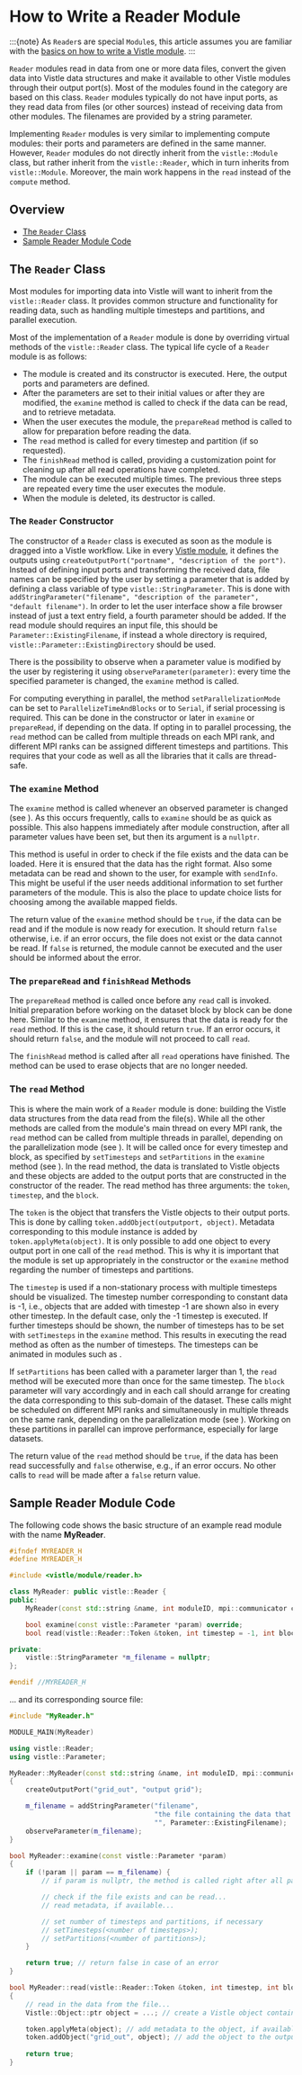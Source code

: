 # How to Write a Reader Module
:::{note}
As `Reader`s are special `Module`s, this article assumes you are familiar with the [basics on how to write a Vistle module](implementation-basics.md).
:::

`Reader` modules read in data from one or more data files, convert the given data into Vistle data structures and make it available to other Vistle modules through their output port(s).
Most of the modules found in the category [](project:#cat-Read) are based on this class.
`Reader` modules typically do not have input ports, as they read data from files (or other sources) instead of receiving data from other modules.
The filenames are provided by a string parameter.

Implementing `Reader` modules is very similar to implementing compute modules: their ports and parameters are defined in the same manner. However,
`Reader` modules do not directly inherit from the `vistle::Module` class, but rather inherit from the `vistle::Reader`, which in turn inherits from `vistle::Module`.
Moreover, the main work happens in the `read` instead of the `compute` method.

## Overview
- [The `Reader` Class](#the-reader-class)
- [Sample Reader Module Code](#sample-reader-module-code)

## The `Reader` Class
Most modules for importing data into Vistle will want to inherit from the `vistle::Reader` class.
It provides common structure and functionality for reading data, such as handling multiple timesteps and partitions, and parallel execution.

Most of the implementation of a `Reader` module is done by overriding virtual methods of the `vistle::Reader` class.
The typical life cycle of a `Reader` module is as follows:
- The module is created and its constructor is executed. Here, the output ports and parameters are defined.
- After the parameters are set to their initial values or after they are modified, the `examine` method is called to check if the data can be read, and to retrieve metadata.
- When the user executes the module, the `prepareRead` method is called to allow for preparation before reading the data.
- The `read` method is called for every timestep and partition (if so requested).
- The `finishRead` method is called, providing a customization point for cleaning up after all read operations have completed.
- The module can be executed multiple times. The previous three steps are repeated every time the user executes the module.
- When the module is deleted, its destructor is called.

### The `Reader` Constructor
The constructor of a `Reader` class is executed as soon as the module is dragged into a Vistle workflow. Like in every [Vistle module](implementation-basics.md), it defines the outputs using `createOutputPort("portname", "description of the port")`.
Instead of defining input ports and transforming the received data, file names can be specified by the user by setting a parameter that is added by defining a class variable of type `vistle::StringParameter`.
This is done with `addStringParameter("filename", "description of the parameter", "default filename")`.
In order to let the user interface show a file browser instead of just a text entry field, a fourth parameter should be added. If the read module should requires an input file, this should be `Parameter::ExistingFilename`, if instead a whole directory is required, `vistle::Parameter::ExistingDirectory` should be used.

There is the possibility to observe when a parameter value is modified by the user by registering it using `observeParameter(parameter)`: every time the specified parameter is changed, the `examine` method is called.

For computing everything in parallel, the method `setParallelizationMode` can be set to `ParallelizeTimeAndBlocks` or to `Serial`, if serial processing is required. This can be done in the constructor or later in `examine` or `prepareRead`, if depending on the data.
If opting in to parallel processing, the `read` method can be called from multiple threads on each MPI rank, and different MPI ranks can be assigned different timesteps and partitions.
This requires that your code as well as all the libraries that it calls are thread-safe.

### The `examine` Method
The `examine` method is called whenever an observed parameter is changed (see [](#the-reader-constructor)).
As this occurs frequently, calls to `examine` should be as quick as possible.
This also happens immediately after module construction, after all parameter values have been set, but then its argument is a `nullptr`.

This method is useful in order to check if the file exists and the data can be loaded. Here it is ensured that the data has the right format.
Also some metadata can be read and shown to the user, for example with `sendInfo`. This might be useful if the user needs additional information to set further parameters of the module.
This is also the place to update choice lists for choosing among the available mapped fields.

The return value of the `examine` method should be `true`, if the data can be read and if the module is now ready for execution.
It should return `false` otherwise, i.e. if an error occurs, the file does not exist or the data cannot be read. If `false` is returned, the module cannot be executed and the user should be informed about the error.

### The `prepareRead` and `finishRead` Methods
The `prepareRead` method is called once before any `read` call is invoked. Initial preparation before working on the dataset block by block can be done here.
Similar to the `examine` method, it ensures that the data is ready for the `read` method. If this is the case, it should return `true`.
If an error occurs, it should return `false`, and the module will not proceed to call `read`.

The `finishRead` method is called after all `read` operations have finished. The method can be used to erase objects that are no longer needed.

### The `read` Method
This is where the main work of a `Reader` module is done: building the Vistle data structures from the data read from the file(s).
While all the other methods are called from the module's main thread on every MPI rank, the `read` method can be called from multiple threads in parallel, depending on the parallelization mode (see [](#the-reader-constructor)).
It will be called once for every timestep and block, as specified by `setTimesteps` and `setPartitions` in the `examine` method (see [](#the-examine-method)).
In the read method, the data is translated to Vistle objects and these objects are added to the output ports that are constructed in the constructor of the reader. The read method has three arguments: the `token`, `timestep`, and the `block`. 

The `token` is the object that transfers the Vistle objects to their output ports. This is done by calling `token.addObject(outputport, object)`. Metadata corresponding to this module instance is added by `token.applyMeta(object)`. It is only possible to add one object to every output port in one call of the `read` method. 
This is why it is important that the module is set up appropriately in the constructor or the `examine` method regarding the number of timesteps and partitions.

The `timestep` is used if a non-stationary process with multiple timesteps should be visualized. The timestep number corresponding to constant data is -1, i.e., objects that are added with timestep -1 are shown also in every other timestep. In the default case, only the -1 timestep is executed. If further timesteps should be shown, the number of timesteps has to be set with `setTimesteps` in the `examine` method. This results in executing the read method as often as the number of timesteps. The timesteps can be animated in [](project:#cat-Render) modules such as [](project:#mod-COVER).

If `setPartitions` has been called with a parameter larger than 1, the `read` method will be executed more than once for the same timestep. The `block` parameter will vary accordingly and in each call should arrange for creating the data corresponding to this sub-domain of the dataset.
These calls might be scheduled on different MPI ranks and simultaneously in multiple threads on the same rank, depending on the parallelization mode (see [](#the-reader-constructor)).
Working on these partitions in parallel can improve performance, especially for large datasets.

The return value of the `read` method should be `true`, if the data has been read successfully and `false` otherwise, e.g., if an error occurs.
No other calls to `read` will be made after a `false` return value.

## Sample Reader Module Code
The following code shows the basic structure of an example read module with the name **MyReader**.

```cpp
#ifndef MYREADER_H
#define MYREADER_H

#include <vistle/module/reader.h>

class MyReader: public vistle::Reader {
public:
    MyReader(const std::string &name, int moduleID, mpi::communicator comm);

    bool examine(const vistle::Parameter *param) override;
    bool read(vistle::Reader::Token &token, int timestep = -1, int block = -1) override;

private:
    vistle::StringParameter *m_filename = nullptr;
};

#endif //MYREADER_H
```

... and its corresponding source file:

```cpp
#include "MyReader.h"

MODULE_MAIN(MyReader)

using vistle::Reader;
using vistle::Parameter;

MyReader::MyReader(const std::string &name, int moduleID, mpi::communicator comm): Reader(name, moduleID, comm)
{
    createOutputPort("grid_out", "output grid");

    m_filename = addStringParameter("filename",
                                    "the file containing the data that is to be read in",
                                    "", Parameter::ExistingFilename);
    observeParameter(m_filename);
}

bool MyReader::examine(const vistle::Parameter *param)
{
    if (!param || param == m_filename) {
        // if param is nullptr, the method is called right after all parameters have received their initial values

        // check if the file exists and can be read...
        // read metadata, if available...

        // set number of timesteps and partitions, if necessary
        // setTimesteps(<number of timesteps>);
        // setPartitions(<number of partitions>);
    }

    return true; // return false in case of an error
}

bool MyReader::read(vistle::Reader::Token &token, int timestep, int block)
{
    // read in the data from the file...
    Vistle::Object::ptr object = ...; // create a Vistle object containing the data

    token.applyMeta(object); // add metadata to the object, if available
    token.addObject("grid_out", object); // add the object to the output port
    
    return true;
}
```

